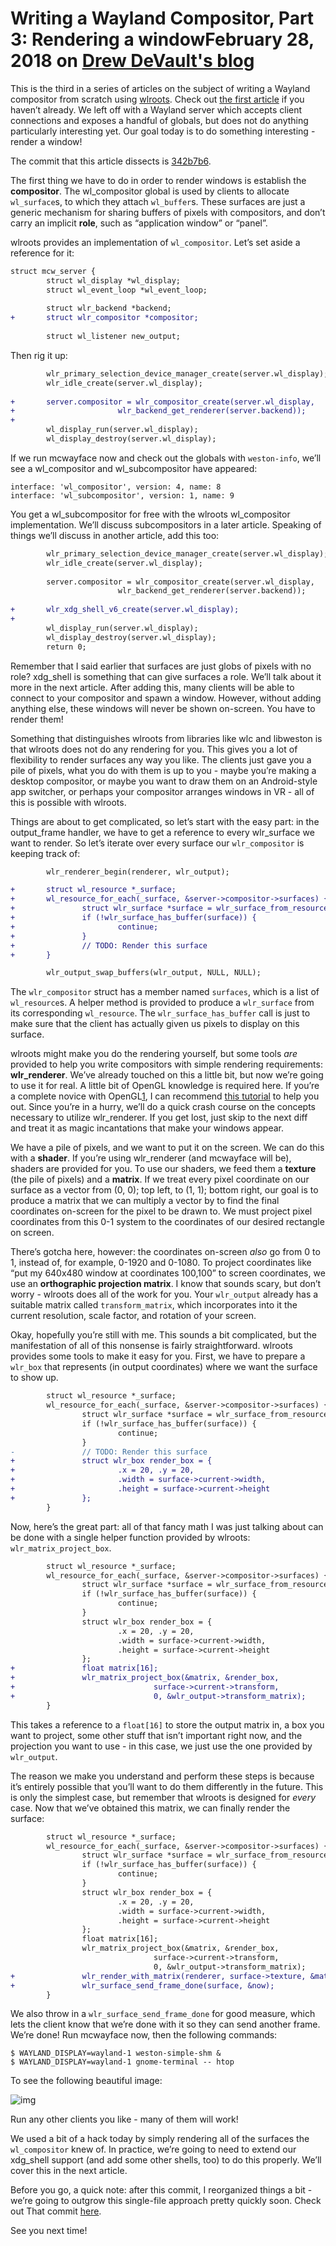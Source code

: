 # Writing a Wayland Compositor, Part 3: Rendering a windowFebruary 28, 2018 on [Drew DeVault's blog](https://drewdevault.com/)

This is the third in a series of articles on the subject of writing a Wayland compositor from scratch using [wlroots](https://github.com/swaywm/wlroots). Check out [the first article](https://drewdevault.com/2018/02/17/Writing-a-Wayland-compositor-1.html) if you haven’t already. We left off with a Wayland server which accepts client connections and exposes a handful of globals, but does not do anything particularly interesting yet. Our goal today is to do something interesting - render a window!

The commit that this article dissects is [342b7b6](https://github.com/SirCmpwn/mcwayland/commit/342b7b6).

The first thing we have to do in order to render windows is establish the **compositor**. The wl_compositor global is used by clients to allocate `wl_surface`s, to which they attach `wl_buffer`s. These surfaces are just a generic mechanism for sharing buffers of pixels with compositors, and don’t carry an implicit **role**, such as “application window” or “panel”.

wlroots provides an implementation of `wl_compositor`. Let’s set aside a reference for it:

```diff
struct mcw_server {
        struct wl_display *wl_display;
        struct wl_event_loop *wl_event_loop;
 
        struct wlr_backend *backend;
+       struct wlr_compositor *compositor;
 
        struct wl_listener new_output;
```

Then rig it up:

```diff
        wlr_primary_selection_device_manager_create(server.wl_display);
        wlr_idle_create(server.wl_display);
 
+       server.compositor = wlr_compositor_create(server.wl_display,
+                       wlr_backend_get_renderer(server.backend));
+
        wl_display_run(server.wl_display);
        wl_display_destroy(server.wl_display);
```

If we run mcwayface now and check out the globals with `weston-info`, we’ll see a wl_compositor and wl_subcompositor have appeared:

```
interface: 'wl_compositor', version: 4, name: 8
interface: 'wl_subcompositor', version: 1, name: 9
```

You get a wl_subcompositor for free with the wlroots wl_compositor implementation. We’ll discuss subcompositors in a later article. Speaking of things we’ll discuss in another article, add this too:

```diff
        wlr_primary_selection_device_manager_create(server.wl_display);
        wlr_idle_create(server.wl_display);
 
        server.compositor = wlr_compositor_create(server.wl_display,
                        wlr_backend_get_renderer(server.backend));
 
+       wlr_xdg_shell_v6_create(server.wl_display);
+
        wl_display_run(server.wl_display);
        wl_display_destroy(server.wl_display);
        return 0;
```

Remember that I said earlier that surfaces are just globs of pixels with no role? xdg_shell is something that can give surfaces a role. We’ll talk about it more in the next article. After adding this, many clients will be able to connect to your compositor and spawn a window. However, without adding anything else, these windows will never be shown on-screen. You have to render them!

Something that distinguishes wlroots from libraries like wlc and libweston is that wlroots does not do any rendering for you. This gives you a lot of flexibility to render surfaces any way you like. The clients just gave you a pile of pixels, what you do with them is up to you - maybe you’re making a desktop compositor, or maybe you want to draw them on an Android-style app switcher, or perhaps your compositor arranges windows in VR - all of this is possible with wlroots.

Things are about to get complicated, so let’s start with the easy part: in the output_frame handler, we have to get a reference to every wlr_surface we want to render. So let’s iterate over every surface our `wlr_compositor` is keeping track of:

```diff
        wlr_renderer_begin(renderer, wlr_output);

+       struct wl_resource *_surface;
+       wl_resource_for_each(_surface, &server->compositor->surfaces) {
+               struct wlr_surface *surface = wlr_surface_from_resource(_surface);
+               if (!wlr_surface_has_buffer(surface)) {
+                       continue;
+               }
+               // TODO: Render this surface
+       }

        wlr_output_swap_buffers(wlr_output, NULL, NULL);
```

The `wlr_compositor` struct has a member named `surfaces`, which is a list of `wl_resource`s. A helper method is provided to produce a `wlr_surface` from its corresponding `wl_resource`. The `wlr_surface_has_buffer` call is just to make sure that the client has actually given us pixels to display on this surface.

wlroots might make you do the rendering yourself, but some tools *are* provided to help you write compositors with simple rendering requirements: **wlr_renderer**. We’ve already touched on this a little bit, but now we’re going to use it for real. A little bit of OpenGL knowledge is required here. If you’re a complete novice with OpenGL[1](https://drewdevault.com/2018/02/28/Writing-a-wayland-compositor-part-3.html#fn:1), I can recommend [this tutorial](https://learnopengl.com/) to help you out. Since you’re in a hurry, we’ll do a quick crash course on the concepts necessary to utilize wlr_renderer. If you get lost, just skip to the next diff and treat it as magic incantations that make your windows appear.

We have a pile of pixels, and we want to put it on the screen. We can do this with a **shader**. If you’re using wlr_renderer (and mcwayface will be), shaders are provided for you. To use our shaders, we feed them a **texture** (the pile of pixels) and a **matrix**. If we treat every pixel coordinate on our surface as a vector from (0, 0); top left, to (1, 1); bottom right, our goal is to produce a matrix that we can multiply a vector by to find the final coordinates on-screen for the pixel to be drawn to. We must project pixel coordinates from this 0-1 system to the coordinates of our desired rectangle on screen.

There’s gotcha here, however: the coordinates on-screen *also* go from 0 to 1, instead of, for example, 0-1920 and 0-1080. To project coordinates like “put my 640x480 window at coordinates 100,100” to screen coordinates, we use an **orthographic projection matrix**. I know that sounds scary, but don’t worry - wlroots does all of the work for you. Your `wlr_output` already has a suitable matrix called `transform_matrix`, which incorporates into it the current resolution, scale factor, and rotation of your screen.

Okay, hopefully you’re still with me. This sounds a bit complicated, but the manifestation of all of this nonsense is fairly straightforward. wlroots provides some tools to make it easy for you. First, we have to prepare a `wlr_box` that represents (in output coordinates) where we want the surface to show up.

```diff
        struct wl_resource *_surface;
        wl_resource_for_each(_surface, &server->compositor->surfaces) {
                struct wlr_surface *surface = wlr_surface_from_resource(_surface);
                if (!wlr_surface_has_buffer(surface)) {
                        continue;
                }
-               // TODO: Render this surface
+               struct wlr_box render_box = {
+                       .x = 20, .y = 20,
+                       .width = surface->current->width,
+                       .height = surface->current->height
+               };
        }
```

Now, here’s the great part: all of that fancy math I was just talking about can be done with a single helper function provided by wlroots: `wlr_matrix_project_box`.

```diff
        struct wl_resource *_surface;
        wl_resource_for_each(_surface, &server->compositor->surfaces) {
                struct wlr_surface *surface = wlr_surface_from_resource(_surface);
                if (!wlr_surface_has_buffer(surface)) {
                        continue;
                }
                struct wlr_box render_box = {
                        .x = 20, .y = 20,
                        .width = surface->current->width,
                        .height = surface->current->height
                };
+               float matrix[16];
+               wlr_matrix_project_box(&matrix, &render_box,
+                               surface->current->transform,
+                               0, &wlr_output->transform_matrix);
        }
```

This takes a reference to a `float[16]` to store the output matrix in, a box you want to project, some other stuff that isn’t important right now, and the projection you want to use - in this case, we just use the one provided by `wlr_output`.

The reason we make you understand and perform these steps is because it’s entirely possible that you’ll want to do them differently in the future. This is only the simplest case, but remember that wlroots is designed for *every* case. Now that we’ve obtained this matrix, we can finally render the surface:

```diff
        struct wl_resource *_surface;
        wl_resource_for_each(_surface, &server->compositor->surfaces) {
                struct wlr_surface *surface = wlr_surface_from_resource(_surface);
                if (!wlr_surface_has_buffer(surface)) {
                        continue;
                }
                struct wlr_box render_box = {
                        .x = 20, .y = 20,
                        .width = surface->current->width,
                        .height = surface->current->height
                };
                float matrix[16];
                wlr_matrix_project_box(&matrix, &render_box,
                                surface->current->transform,
                                0, &wlr_output->transform_matrix);
+               wlr_render_with_matrix(renderer, surface->texture, &matrix, 1.0f);
+               wlr_surface_send_frame_done(surface, &now);
        }
```

We also throw in a `wlr_surface_send_frame_done` for good measure, which lets the client know that we’re done with it so they can send another frame. We’re done! Run mcwayface now, then the following commands:

```
$ WAYLAND_DISPLAY=wayland-1 weston-simple-shm &
$ WAYLAND_DISPLAY=wayland-1 gnome-terminal -- htop
```

To see the following beautiful image:

![img](png\y_qN.png)

Run any other clients you like - many of them will work!

We used a bit of a hack today by simply rendering all of the surfaces the `wl_compositor` knew of. In practice, we’re going to need to extend our xdg_shell support (and add some other shells, too) to do this properly. We’ll cover this in the next article.

Before you go, a quick note: after this commit, I reorganized things a bit - we’re going to outgrow this single-file approach pretty quickly soon. Check out That commit [here](https://github.com/SirCmpwn/mcwayface/commit/e800facb371c42d844b858af5ced456ffd6e9d08).

See you next time!